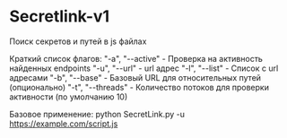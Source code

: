# Secretlink-v1
Поиск секретов и путей в js файлах


Краткий список флагов:
	"-a", "--active" - Проверка на активность найденных endpoints
	"-u", "--url" - url адрес
	"-l", "--list" - Список с url адресами
	"-b", "--base" - Базовый URL для относительных путей (опционально)
	"-t", "--threads" - Количество потоков для проверки активности (по умолчанию 10)

Базовое применение:
	python SecretLink.py -u https://example.com/script.js
